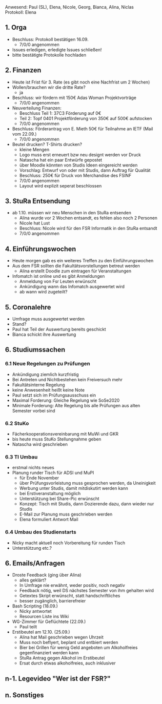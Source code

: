 ---
---

Anwesend: Paul (SL), Elena, Nicole, Georg, Bianca, Alina, Niclas  
Protokoll: Elena

## 1. Orga

- Beschluss: Protokoll bestätigen 16.09.
  - 7/0/0 angenommen
- Issues erledigen, erledigte Issues schließen!
- bitte bestätigte Protokolle hochladen

## 2. Finanzen

- Heute ist Frist für 3. Rate (es gibt noch eine Nachfrist um 2 Wochen)
- Wollen/brauchen wir die dritte Rate?
  - ja
- Beschluss: wir fördern mit 150€ Adas Woman Projektvorträge
  - 7/0/0 angenommen
- Neuverteilung Finanzen:
  - Beschluss Teil 1: 37C3 Förderung auf 0€
  - Teil 2: Topf 0401 Projektförderung von 350€ auf 500€ aufstocken
  - 7/0/0 angenommen
- Beschluss: Förderantrag von E. Mieth 50€ für Teilnahme an IETF (Mail vom 22.09.)
  - 7/0/0 angenommen
- Beutel drucken? T-Shirts drucken?
  - kleine Mengen
  - Logo muss erst erneuert bzw neu designt werden vor Druck
  - Natascha hat ein paar Entwürfe gepostet
  - über Moodle könnten von Studis Ideen eingereicht werden
  - Vorschlag: Entwurf von oder mit Studis, dann Auftrag für Qualität
  - Beschluss: 250€ für Druck von Merchandise des FSINF
  - 7/0/0 angenommen
  - Layout wird explizit seperat beschlossen

## 3. StuRa Entsendung

- ab 1.10. müssen wir neu Menschen in den StuRa entsenden
  - Alina wurde vor 2 Wochen entsandt, es fehlen also noch 2 Personen
  - Nicole hat Lust
  - Beschluss: Nicole wird für den FSR Informatik in den StuRa entsandt
  - 7/0/0 angenommen

## 4. Einführungswochen

- Heute morgen gab es ein weiteres Treffen zu den Einführungswochen
- Aus dem FSR sollten die Fakultätsvorstellungen betreut werden
  - Alina erstellt Doodle zum eintragen für Veranstaltungen
- Infomatch ist online und es gibt Anmeldungen
  - Anmeldung von Fsr Leuten erwünscht
  - Ankündigung wann das Infomatch ausgewertet wird
  - ab wann wird zugeteilt?

## 5. Coronalehre

- Umfrage muss ausgewertet werden
- Stand?
- Paul hat Teil der Auswertung bereits geschickt
- Bianca schickt ihre Auswertung

## 6. Studiumssachen

### 6.1 Neue Regelungen zu Prüfungen

- Ankündigung ziemlich kurzfristig
- Bei Antreten und Nichtbestehen kein Freiversuch mehr
- Fakultätsinterne Regelung
- keine Anwesenheit heißt keine Note
- Paul setzt sich im Prüfungsausschuss ein
- Maximal Forderung: Gleiche Regelung wie SoSe2020
- Minimale Forderung: Alte Regelung bis alle Prüfungen aus alten Semester vorbei sind

### 6.2 StuKo

- Fächerkooperationsvereinbarung mit MuWi und GKR
- bis heute muss StuKo Stellungnahme geben
- Natascha wird geschrieben

### 6.3 TI Umbau

- erstmal nichts neues
- Planung runder Tisch für ADSI und MuPI
  - für Ende November
  - über Prüfungsvorleistung muss gesprochen werden, da Uneinigkeit
  - Werbung unter Studis, damit mitdiskutirt werden kann
  - bei Erstiveranstaltung möglich
  - Unterstützung bei Share-Pic erwünscht
  - Konzept: Tisch mit Studis, dann Dozierende dazu, dann wieder nur Studis
  - E-Mail zur Planung muss geschrieben werden
  - Elena formuliert Antwort Mail

### 6.4 Umbau des Studienstarts

- Nicky macht aktuell noch Vorbereitung für runden Tisch
- Unterstützung etc.?

## 6. Emails/Anfragen

- Droste Feedback (ging über Alina)
  - alles geklärt?
  - In Umfrage nie erwähnt, weder positiv, noch negativ
  - Feedback nötig, weil DS nächstes Semester von ihm gehalten wird
  - Getextes Skript erwünscht, statt handschriftliches
  - besser zugänglich, barrierefreier
- Bash Scripting (18.09.)
  - Nicky antwortet
  - Resourcen Liste ins Wiki
- WG-Zimmer für Geflüchtete (22.09.)
  - Paul teilt
- Erstibeutel am 12.10. (25.09.)
  - Alina hat Mail geschrieben wegen Uhrzeit
  - Muss noch beflyert, beplant und entbiert werden
  - Bier bei Grillen für wenig Geld angeboten um Alkoholfreies gegenfinanziert werden kann
  - StuRa Antrag gegen Alkohol im Erstibeutel
  - Ersat durch etwas alkoholfreies, auch inklusiver

## n-1. Legevideo "Wer ist der FSR?"

## n. Sonstiges
